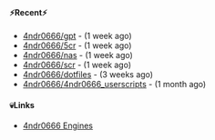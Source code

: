 #### ⚡Recent⚡

- [4ndr0666/gpt](https://github.com/4ndr0666/gpt) - (1 week ago)
- [4ndr0666/5cr](https://github.com/4ndr0666/5cr) - (1 week ago)
- [4ndr0666/nas](https://github.com/4ndr0666/nas) - (1 week ago)
- [4ndr0666/scr](https://github.com/4ndr0666/scr) - (1 week ago)
- [4ndr0666/dotfiles](https://github.com/4ndr0666/dotfiles) - (3 weeks ago)
- [4ndr0666/4ndr0666_userscripts](https://github.com/4ndr0666/4ndr0666_userscripts) - (1 month ago)

#### 💀Links

- [4ndr0666 Engines](https://github.com/hoothin/SearchJumper/discussions/73)


